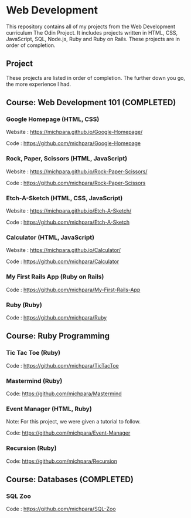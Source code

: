 # **Web Development**

This repository contains all of my projects from the Web Development curriculum The Odin Project. It includes projects written in HTML, CSS, JavaScript,
SQL, Node.js, Ruby and Ruby on Rails. These projects are in order of completion. 

## **Project**

These projects are listed in order of completion. The further down you go, the more experience I had.

## Course: Web Development 101 (COMPLETED)

  ### **Google Homepage (HTML, CSS)**

  Website : https://michpara.github.io/Google-Homepage/

  Code : https://github.com/michpara/Google-Homepage

  ### **Rock, Paper, Scissors (HTML, JavaScript)**

  Website : https://michpara.github.io/Rock-Paper-Scissors/

  Code : https://github.com/michpara/Rock-Paper-Scissors

  ### **Etch-A-Sketch (HTML, CSS, JavaScript)**

  Website : https://michpara.github.io/Etch-A-Sketch/

  Code : https://github.com/michpara/Etch-A-Sketch

  ### **Calculator (HTML, JavaScript)**

  Website : https://michpara.github.io/Calculator/

  Code : https://github.com/michpara/Calculator

  ### **My First Rails App (Ruby on Rails)**
  
  Code : https://github.com/michpara/My-First-Rails-App

  ### **Ruby (Ruby)**
  
  Code : https://github.com/michpara/Ruby
  
## **Course: Ruby Programming**

  ### **Tic Tac Toe (Ruby)**
 
  Code : https://github.com/michpara/TicTacToe
 
  ### **Mastermind (Ruby)**
  
  Code: https://github.com/michpara/Mastermind
  
  ### **Event Manager (HTML, Ruby)**
  Note: For this project, we were given a tutorial to follow.
  
  Code: https://github.com/michpara/Event-Manager
  
  ### **Recursion (Ruby)**
  
  Code: https://github.com/michpara/Recursion
## **Course: Databases (COMPLETED)**

  ### **SQL Zoo**

  Code : https://github.com/michpara/SQL-Zoo
